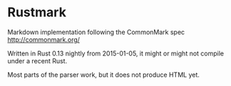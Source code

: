 Rustmark
========

Markdown implementation following the CommonMark spec http://commonmark.org/

Written in Rust 0.13 nightly from 2015-01-05, it might or might not compile under a recent Rust.

Most parts of the parser work, but it does not produce HTML yet.
